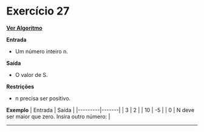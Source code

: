 # Exercício 27
[**Ver Algoritmo**](Algoritmo27.md)

**Entrada**

- Um número inteiro n.

**Saída**

- O valor de S.

**Restrições**

- n precisa ser positivo.

**Exemplo**
| Entrada | Saída |
|---------|-------|
| 3       | 2     |
| 10      | -5    |
| 0       | N deve ser maior que zero. Insira outro número: |

---
